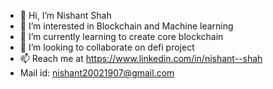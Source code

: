 - 👋 Hi, I’m Nishant Shah
- 👀 I’m interested in Blockchain and Machine learning
- 🌱 I’m currently learning to create core blockchain
- 💞️ I’m looking to collaborate on defi project
- 📫 Reach me at https://www.linkedin.com/in/nishant--shah
- Mail id: nishant20021907@gmail.com

<!---
nishant20021907/nishant20021907 is a ✨ special ✨ repository because its `README.md` (this file) appears on your GitHub profile.
You can click the Preview link to take a look at your changes.
--->
